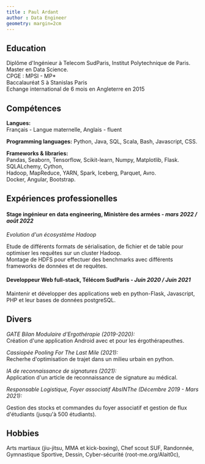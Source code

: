 ```yaml
---
title : Paul Ardant
author : Data Engineer
geometry: margin=2cm
---
```


## Education  


Diplôme d'Ingénieur à Telecom SudParis, Institut Polytechnique de Paris. Master en Data Science.  
CPGE : MPSI - MP*  
Baccalauréat S à Stanislas Paris  
Echange international de 6 mois en Angleterre en 2015 

## Compétences   

**Langues:**  
Français - Langue maternelle, 
Anglais - fluent 

**Programming languages:** 
Python, Java, SQL, Scala, Bash, Javascript, CSS.

**Frameworks & libraries:**   
Pandas, Seaborn, Tensorflow, Scikit-learn, Numpy, Matplotlib, Flask. SQLALchemy, Cython,  
Hadoop, MapReduce, YARN, Spark, Iceberg, Parquet, Avro.  
Docker, Angular, Bootstrap.  


## Expériences professionelles  

#### Stage ingénieur en data engineering, Ministère des armées - *mars 2022 / août 2022*  

*Evolution d'un écosystème Hadoop*  

Etude de différents formats de sérialisation, de fichier et de table pour optimiser les requêtes sur un cluster Hadoop.  
Montage de HDFS pour effectuer des benchmarks avec différents frameworks de données et de requêtes.

#### Developpeur Web full-stack, Télécom SudParis - *Juin 2020 / Juin 2021*   

Maintenir et développer des applications web en python-Flask, Javascript, PHP et leur bases de données postgreSQL.  


## Divers  

*GATE Bilan Modulaire d'Ergothérapie (2019-2020):*   
Création d'une application Android avec et pour les érgothérapeuthes.  

*Cassiopée Pooling For The Last Mile (2021):*  
Recherhe d'optimisation de trajet dans un milieu urbain en python.  

*IA de reconnaissance de signatures (2021):*  
Application d'un article de reconnaissance de signature au médical.    

*Responsable Logistique, Foyer associatif AbsINThe (Décembre 2019 - Mars 2021):*   

Gestion des stocks et commandes du foyer associatif et gestion de flux d'étudiants (jusqu'à 500 étudiants).  

## Hobbies  

Arts martiaux (jiu-jitsu, MMA et kick-boxing), 
Chef scout SUF, 
Randonnée, 
Gymnastique Sportive, 
Dessin, 
Cyber-sécurité (root-me.org/Alait0c), 

